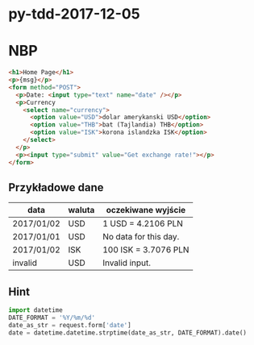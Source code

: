 # py-tdd-2017-12-05

# NBP

```html
<h1>Home Page</h1>
<p>{msg}</p>
<form method="POST">
  <p>Date: <input type="text" name="date" /></p>
  <p>Currency
    <select name="currency">
      <option value="USD">dolar amerykanski USD</option>
      <option value="THB">bat (Tajlandia) THB</option>
      <option value="ISK">korona islandzka ISK</option>
    </select>
  </p>
  <p><input type="submit" value="Get exchange rate!"></p>
</form>
```

## Przykładowe dane

| data | waluta | oczekiwane wyjście |
|-|-|-|
2017/01/02 | USD | 1 USD = 4.2106 PLN
2017/01/01 | USD | No data for this day.
2017/01/02 | ISK | 100 ISK = 3.7076 PLN
invalid | USD | Invalid input.

## Hint

```python
import datetime
DATE_FORMAT = '%Y/%m/%d'
date_as_str = request.form['date']
date = datetime.datetime.strptime(date_as_str, DATE_FORMAT).date()
```
